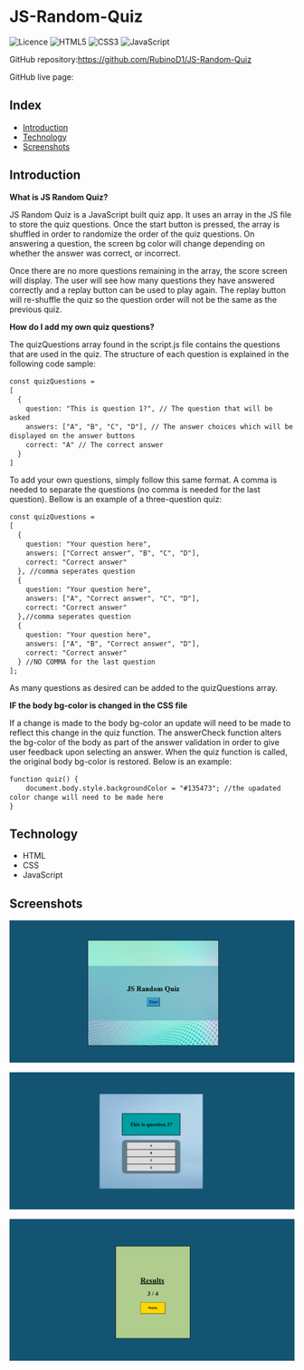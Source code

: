 # JS-Random-Quiz
![Licence](https://img.shields.io/github/license/Ileriayo/markdown-badges?style=for-the-badge) ![HTML5](https://img.shields.io/badge/html5-%23E34F26.svg?style=for-the-badge&logo=html5&logoColor=white)
![CSS3](https://img.shields.io/badge/css3-%231572B6.svg?style=for-the-badge&logo=css3&logoColor=white) ![JavaScript](https://img.shields.io/badge/javascript-%23323330.svg?style=for-the-badge&logo=javascript&logoColor=%23F7DF1E) 

GitHub repository:https://github.com/RubinoD1/JS-Random-Quiz

GitHub live page:

## Index
- [Introduction](#introduction)
- [Technology](#technology)
- [Screenshots](#screenshots)

## Introduction 

**What is JS Random Quiz?** 

JS Random Quiz is a JavaScript built quiz app. It uses an array in the JS file to store the quiz questions. Once the start button is pressed, the array is shuffled in order to randomize the order of the quiz questions. On answering a question, the screen bg color will change depending on whether the answer was correct, or incorrect.  

Once there are no more questions remaining in the array, the score screen will display. The user will see how many questions they have answered correctly and a replay button can be used to play again. The replay button will re-shuffle the quiz so the question order will not be the same as the previous quiz.

**How do I add my own quiz questions?** 

The quizQuestions array found in the script.js file contains the questions that are used in the quiz. The structure of each question is explained in the following code sample: 

```
const quizQuestions = 
[
  {
    question: "This is question 1?", // The question that will be asked 
    answers: ["A", "B", "C", "D"], // The answer choices which will be displayed on the answer buttons 
    correct: "A" // The correct answer
  }
]
```

To add your own questions, simply follow this same format. A comma is needed to separate the questions (no comma is needed for the last question). Bellow is an example of a three-question quiz: 

```
const quizQuestions = 
[
  {
    question: "Your question here",
    answers: ["Correct answer", "B", "C", "D"],
    correct: "Correct answer"
  }, //comma seperates question
  {
    question: "Your question here",
    answers: ["A", "Correct answer", "C", "D"],
    correct: "Correct answer"
  },//comma seperates question
  {
    question: "Your question here",
    answers: ["A", "B", "Correct answer", "D"],
    correct: "Correct answer"
  } //NO COMMA for the last question
];
```
As many questions as desired can be added to the quizQuestions array. 

**IF the body bg-color is changed in the CSS file** 

If a change is made to the body bg-color an update will need to be made to reflect this change in the quiz function. The answerCheck function alters the bg-color of the body as part of the answer validation in order to give user feedback upon selecting an answer. When the quiz function is called, the original body bg-color is restored. Below is an example: 

```
function quiz() {
    document.body.style.backgroundColor = "#135473"; //the upadated color change will need to be made here
}
```

## Technology 

- HTML 
- CSS
- JavaScript 

## Screenshots 

![Start](./assets/images/Screenshots/start.png)

![Quiz](./assets/images/Screenshots/quiz.png) 

![Score](./assets/images/Screenshots/score.png) 








